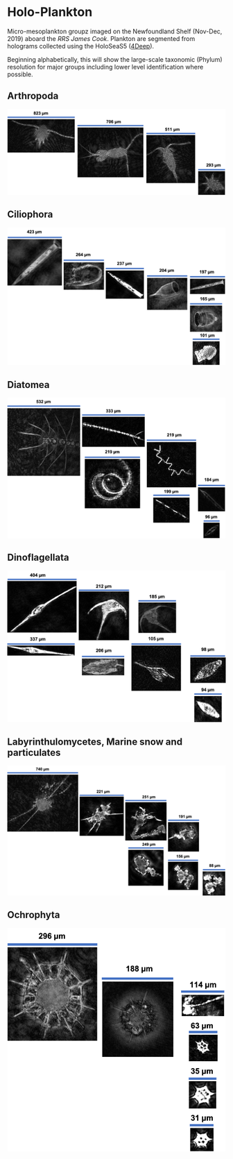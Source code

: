 # Holo-Plankton
Micro-mesoplankton groupz imaged on the Newfoundland Shelf (Nov-Dec, 2019) aboard the *RRS James Cook*. Plankton are segmented from holograms collected using the HoloSeaS5 ([4Deep](http://4-deep.com/)).

Beginning alphabetically, this will show the large-scale taxonomic (Phylum) resolution for major groups including lower level identification where possible. 

## Arthropoda

![Arthropoda](https://github.com/LiamMacNeil/Holo-Plankton/blob/main/Images/Arthropods.png)

## Ciliophora

![Ciliophora](https://github.com/LiamMacNeil/Holo-Plankton/blob/main/Images/Ciliophora.png)

## Diatomea

![Diatomea](https://github.com/LiamMacNeil/Holo-Plankton/blob/main/Images/Diatomea.png)


## Dinoflagellata

![Dinoflagellata](https://github.com/LiamMacNeil/Holo-Plankton/blob/main/Images/Dinoflagellata.png)


## Labyrinthulomycetes, Marine snow and particulates

![Labyrinthulomycetes](https://github.com/LiamMacNeil/Holo-Plankton/blob/main/Images/LabySnow.png)


## Ochrophyta

![Ochrophyta](https://github.com/LiamMacNeil/Holo-Plankton/blob/main/Images/Ochrophyta.png)
